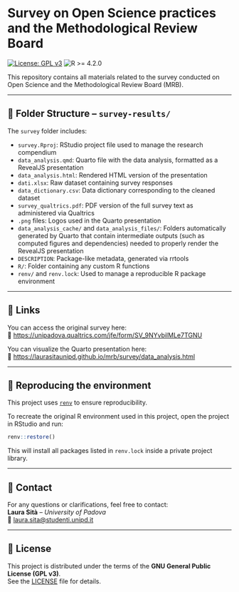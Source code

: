 # Survey on Open Science practices and the Methodological Review Board

[![License: GPL v3](https://img.shields.io/badge/License-GPLv3-blue.svg)](LICENSE)
![R >= 4.2.0](https://img.shields.io/badge/R-%3E%3D%204.2.0-blue)

This repository contains all materials related to the survey conducted on Open Science and the Methodological Review Board (MRB).

---

## 📁 Folder Structure – `survey-results/`

The `survey` folder includes:

- `survey.Rproj`: RStudio project file used to manage the research compendium  
- `data_analysis.qmd`: Quarto file with the data analysis, formatted as a RevealJS presentation  
- `data_analysis.html`: Rendered HTML version of the presentation  
- `dati.xlsx`: Raw dataset containing survey responses  
- `data_dictionary.csv`: Data dictionary corresponding to the cleaned dataset  
- `survey_qualtrics.pdf`: PDF version of the full survey text as administered via Qualtrics  
- `.png` files: Logos used in the Quarto presentation  
- `data_analysis_cache/` and `data_analysis_files/`: Folders automatically generated by Quarto that contain intermediate outputs (such as computed figures and dependencies) needed to properly render the RevealJS presentation  
- `DESCRIPTION`: Package-like metadata, generated via rrtools  
- `R/`: Folder containing any custom R functions  
- `renv/` and `renv.lock`: Used to manage a reproducible R package environment

---

## 📝 Links

You can access the original survey here:  
🔗 https://unipadova.qualtrics.com/jfe/form/SV_9NYvbilMLe7TGNU

You can visualize the Quarto presentation here:  
🔗 https://laurasitaunipd.github.io/mrb/survey/data_analysis.html

---

## 🔁 Reproducing the environment

This project uses [`renv`](https://rstudio.github.io/renv/) to ensure reproducibility.

To recreate the original R environment used in this project, open the project in RStudio and run:

```r
renv::restore()
```

This will install all packages listed in `renv.lock` inside a private project library.

---

## 👤 Contact

For any questions or clarifications, feel free to contact:  
**Laura Sità** – _University of Padova_  
📧 laura.sita@studenti.unipd.it

---

## 📜 License

This project is distributed under the terms of the **GNU General Public License (GPL v3)**.  
See the [LICENSE](LICENSE) file for details.
